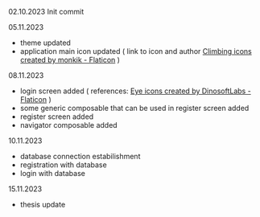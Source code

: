 02.10.2023
Init commit

05.11.2023
- theme updated
- application main icon updated (
    link to icon and author 
    <a href="https://www.flaticon.com/free-icons/climbing" title="climbing icons">Climbing icons created by monkik - Flaticon</a>
)

08.11.2023
- login screen added (
    references:
    <a href="https://www.flaticon.com/free-icons/eye" title="eye icons">Eye icons created by DinosoftLabs - Flaticon</a>
)
- some generic composable that can be used in register screen added
- register screen added
- navigator composable added

10.11.2023
- database connection estabilishment
- registration with database
- login with database

15.11.2023
- thesis update